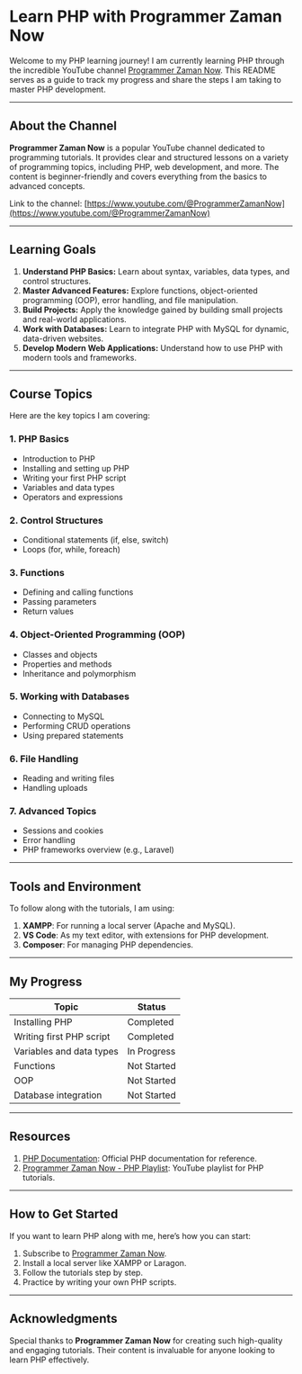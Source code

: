 # Learn PHP with Programmer Zaman Now

Welcome to my PHP learning journey! I am currently learning PHP through the incredible YouTube channel [Programmer Zaman Now](https://www.youtube.com/@ProgrammerZamanNow). This README serves as a guide to track my progress and share the steps I am taking to master PHP development.

---

## About the Channel

**Programmer Zaman Now** is a popular YouTube channel dedicated to programming tutorials. It provides clear and structured lessons on a variety of programming topics, including PHP, web development, and more. The content is beginner-friendly and covers everything from the basics to advanced concepts.

Link to the channel: [https://www.youtube.com/@ProgrammerZamanNow](https://www.youtube.com/@ProgrammerZamanNow)

---

## Learning Goals

1. **Understand PHP Basics:** Learn about syntax, variables, data types, and control structures.
2. **Master Advanced Features:** Explore functions, object-oriented programming (OOP), error handling, and file manipulation.
3. **Build Projects:** Apply the knowledge gained by building small projects and real-world applications.
4. **Work with Databases:** Learn to integrate PHP with MySQL for dynamic, data-driven websites.
5. **Develop Modern Web Applications:** Understand how to use PHP with modern tools and frameworks.

---

## Course Topics

Here are the key topics I am covering:

### 1. PHP Basics

- Introduction to PHP
- Installing and setting up PHP
- Writing your first PHP script
- Variables and data types
- Operators and expressions

### 2. Control Structures

- Conditional statements (if, else, switch)
- Loops (for, while, foreach)

### 3. Functions

- Defining and calling functions
- Passing parameters
- Return values

### 4. Object-Oriented Programming (OOP)

- Classes and objects
- Properties and methods
- Inheritance and polymorphism

### 5. Working with Databases

- Connecting to MySQL
- Performing CRUD operations
- Using prepared statements

### 6. File Handling

- Reading and writing files
- Handling uploads

### 7. Advanced Topics

- Sessions and cookies
- Error handling
- PHP frameworks overview (e.g., Laravel)

---

## Tools and Environment

To follow along with the tutorials, I am using:

1. **XAMPP**: For running a local server (Apache and MySQL).
2. **VS Code**: As my text editor, with extensions for PHP development.
3. **Composer**: For managing PHP dependencies.

---

## My Progress

| Topic                    | Status      |
| ------------------------ | ----------- |
| Installing PHP           | Completed   |
| Writing first PHP script | Completed   |
| Variables and data types | In Progress |
| Functions                | Not Started |
| OOP                      | Not Started |
| Database integration     | Not Started |

---

## Resources

1. [PHP Documentation](https://www.php.net/docs.php): Official PHP documentation for reference.
2. [Programmer Zaman Now - PHP Playlist](https://www.youtube.com/@ProgrammerZamanNow): YouTube playlist for PHP tutorials.

---

## How to Get Started

If you want to learn PHP along with me, here’s how you can start:

1. Subscribe to [Programmer Zaman Now](https://www.youtube.com/@ProgrammerZamanNow).
2. Install a local server like XAMPP or Laragon.
3. Follow the tutorials step by step.
4. Practice by writing your own PHP scripts.

---

## Acknowledgments

Special thanks to **Programmer Zaman Now** for creating such high-quality and engaging tutorials. Their content is invaluable for anyone looking to learn PHP effectively.
